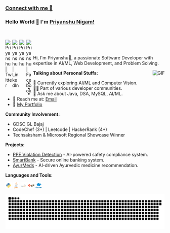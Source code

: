 ### [Connect with me 💬](https://www.linkedin.com/in/priyanshunigamm/)

### Hello World 👋 I'm [Priyanshu Nigam!](https://www.linkedin.com/in/priyanshunigamm/)

<br/>

<a href="https://twitter.com/nigam92824"><img align="left" alt="Priyanshu | Twitter" width="22px" src="https://cdn.jsdelivr.net/npm/simple-icons@v3/icons/twitter.svg" /></a>
<a href="https://www.linkedin.com/in/priyanshunigamm/"><img align="left" alt="Priyanshu | LinkedIn" width="22px" src="https://cdn.jsdelivr.net/npm/simple-icons@v3/icons/linkedin.svg" /></a>
<a href="https://www.instagram.com/priyanshunigam57/"><img align="left" alt="Priyanshu" width="22px" src="https://cdn.jsdelivr.net/npm/simple-icons@v3/icons/instagram.svg" /></a>
<a href="https://m.facebook.com/priyanshu.nigam.503/"><img align="left" alt="Priyanshu | Facebook" width="22px" src="https://cdn.jsdelivr.net/npm/simple-icons@v3/icons/facebook.svg" /></a>

<br/><br/>

Hi, I'm Priyanshu🙌, a passionate Software Developer with expertise in AI/ML, Web Development, and Problem Solving.

<img align="right" alt="GIF" src="https://media.giphy.com/media/USV0ym3bVWQJJmNu3N/giphy.gif" />

**Talking about Personal Stuffs:**

- 🌱 Currently exploring AI/ML and Computer Vision.
- 👨‍💻 Part of various developer communities.
- 💬 Ask me about Java, DSA, MySQL, AI/ML.
- 💌 Reach me at: [Email](mailto:priyanshunigam35096@gmail.com)
- 📂 [My Portfolio](https://priyanshunigam-halva-ba4c72.netlify.app/)

**Community Involvement:**
- GDSC GL Bajaj
- CodeChef (3*) | Leetcode | HackerRank (4*)
- Techsaksham & Microsoft Regional Showcase Winner

**Projects:**
- [PPE Violation Detection](https://github.com/Priyanshun18072002/PPE_DETECTION) - AI-powered safety compliance system.
- [SmartBank](https://github.com/Priyanshun18072002/Bank_-Management_system) - Secure online banking system.
- [AyurMeds](https://github.com/Priyanshun18072002/Ayurmeds) - AI-driven Ayurvedic medicine recommendation.

**Languages and Tools:**

<code><img height="20" src="https://raw.githubusercontent.com/github/explore/80688e429a7d4ef2fca1e82350fe8e3517d3494d/topics/python/python.png"></code>
<code><img height="20" src="https://raw.githubusercontent.com/github/explore/80688e429a7d4ef2fca1e82350fe8e3517d3494d/topics/java/java.png"></code>
<code><img height="20" src="https://raw.githubusercontent.com/github/explore/80688e429a7d4ef2fca1e82350fe8e3517d3494d/topics/mysql/mysql.png"></code>
<code><img height="20" src="https://raw.githubusercontent.com/github/explore/80688e429a7d4ef2fca1e82350fe8e3517d3494d/topics/git/git.png"></code>
<code><img height="20" src="https://raw.githubusercontent.com/github/explore/80688e429a7d4ef2fca1e82350fe8e3517d3494d/topics/docker/docker.png"></code>

<a href=#><img src="https://raw.githubusercontent.com/anmolwadhwaxx/anmolwadhwaxx/deda191d8faa317e1087ba3e16bee98b6b9b29ea/snake.svg"></a>
